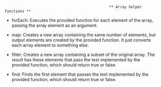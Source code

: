                                                     ** Array helper functions **

* forEach:
  Executes the provided function for each element of the array,
  passing the array element as an argument.


* map:
Creates a new array containing the same number of elements,
but output elements are created by the provided function. It just converts each array element 
to something else.


* filter:
Creates a new array containing a subset of the original array. 
The result has these elements that pass the test implemented by the provided function, 
which should return true or false.


* find: 
Finds the first element that passes the test implemented by the provided function, 
which should return true or false.


